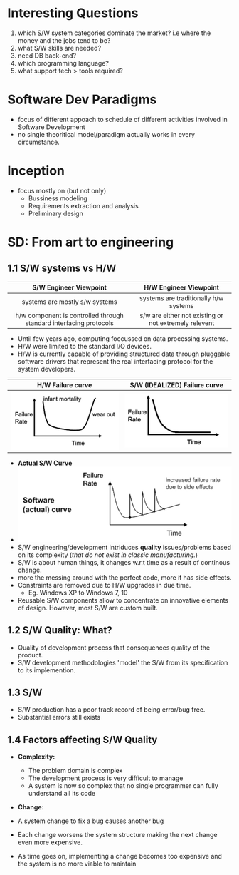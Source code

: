 <!-- TITLE: How To Approach Software Development? -->
<!-- SUBTITLE: A quick summary of How To Approach Software Development -->

# Interesting Questions
1. which S/W system categories dominate the market? i.e where the money and the jobs tend to be?
2. what S/W skills are needed? 
3. need DB back-end?
4. which programming language?
5. what support tech > tools required?

# Software Dev Paradigms
* focus of different appoach to schedule of different activities involved in Software Development
* no single theoritical model/paradigm actually works in every circumstance.

# Inception
* focus mostly on (but not only)
	* Bussiness modeling 
	* Requirements extraction and analysis
	* Preliminary design

# SD: From art to engineering
## 1.1 S/W systems vs H/W

|S/W Engineer Viewpoint|H/W Engineer Viewpoint|
|:-----------------------------------------------:|:------------------------------------------------------:|
|systems are mostly s/w systems|systems are traditionally h/w systems|
|h/w component is controlled through standard interfacing protocols|s/w are either not existing or not extremely relevent|

* Until few years ago, computing foccussed on data processing systems.
* H/W were limited to the standard I/O devices.
* H/W is currently capable of providing structured data through pluggable software drivers that represent the real interfacing protocol for the system developers.

| H/W Failure curve | S/W (IDEALIZED) Failure curve |
|:-:|:-:|
|![Hwfrc](/uploads/hwfrc.png "Hwfrc")|![Swfrc](/uploads/swfrc.png "Swfrc")|

* **Actual S/W Curve**
* ![Swafrc](/uploads/swafrc.png "Swafrc")
*  S/W engineering/development intriduces **quality** issues/problems based on its complexity (*that do not exist in classic manufacturing.*)
*  S/W is about human things, it changes w.r.t time as a result of continous change.
*  more the messing around with the perfect code, more it has side effects.
*  Constraints are removed due to H/W upgrades in due time.
	*  Eg. Windows XP to Windows 7, 10
* Reusable S/W components allow to concentrate on innovative elements of design. However, most S/W are custom built.

## 1.2 S/W Quality: What?

* Quality of development process that consequences quality of the product.
* S/W development methodologies 'model' the S/W from its specification to its implemention.

## 1.3 S/W

* S/W production has a poor track record of being error/bug free.
* Substantial errors still exists

## 1.4 Factors affecting S/W Quality

* **Complexity:**
	* The problem domain is complex
	* The development process is very difficult to manage
	* A system is now so complex that no single programmer can fully understand all its code

* **Change:**
* A system change to fix a bug causes another bug
* Each change worsens the system structure making the next change even more expensive.
* As time goes on, implementing a change becomes too expensive and the system is no more viable to maintain



